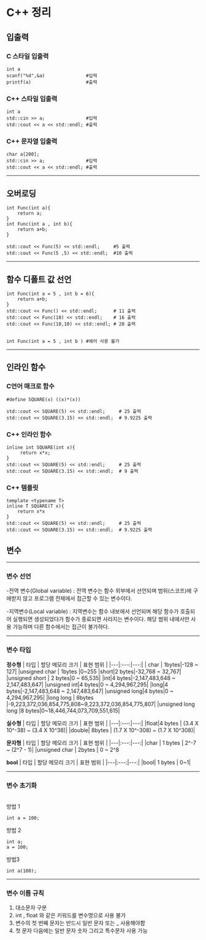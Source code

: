 # C++ 정리 

## 입출력
### C 스타일 입출력 

    int a
    scanf("%d",&a)               #입력
    printf(a)                    #출력

### C++ 스타일 입출력

    int a  
    std::cin >> a;               #입력
    std::cout << a << std::endl; #출력

### C++ 문자열 입출력

    char a[200];
    std::cin >> a;               #입력
    std::cout << a << std::endl; #출력
_____
## 오버로딩 
    
    int Func(int a){
        return a;
    }
    int Func(int a , int b){
        return a+b;
    }

    std::cout << Func(5) << std::endl;     #5 출력
    std::cout << Func(5 ,5) << std::endl;  #10 출력 
______
## 함수 디폴트 값 선언 

    int Func(int a = 5 , int b = 6){
        return a+b;
    }
    std::cout << Func() << std::endl;      # 11 출력 
    std::cout << Func(10) << std::endl;    # 16 출력
    std::cout << Func(10,10) << std::endl; # 20 출력 


    int Func(int a = 5 , int b ) #에러 사용 불가 

_______
## 인라인 함수 
### C언어 매크로 함수

    #define SQUARE(x) ((x)*(x))
    
    std::cout << SQUARE(5) << std::endl;     # 25 출력 
    std::cout << SQUARE(3.15) << std::endl;  # 9.9225 출력
### C++ 인라인 함수 

    inline int SQUARE(int x){
         return x*x;
    }
    std::cout << SQUARE(5) << std::endl;     # 25 출력 
    std::cout << SQUARE(3.15) << std::endl;  # 9 출력 

### C++ 템플릿

    template <typename T>
    inline T SQUARE(T x){
        return x*x
    }
    std::cout << SQUARE(5) << std::endl;     # 25 출력 
    std::cout << SQUARE(3.15) << std::endl;  # 9.9225 출력 


## 변수 


--------

 ### 변수 선언
-전역 변수(Global variable) : 전역 변수는 함수 외부에서 선언되며 범위(스코프)에 구애받지 않고 프로그램 전체에서 접근할 수 있는 변수이다.

-지역변수(Local variable) : 지역변수는 함수 내보에서 선언되며 해당 함수가 호출되어 실행되면 생성되었다가 함수가 종료되면 사라지는 변수이다. 해당 범위 내에서만 사용 가능하며 다른 함수에서는 접근이 불가하다.

-------
### 변수 타입 
**정수형**
| 타입 | 할당 메모리 크기 | 표현 범위 |
|---|:---:|---:|
| char | 1bytes|-128 ~ 127|
|unsigned char | 1bytes |0~255
|short|2 bytes|-32,768 ~ 32,767|
|unsigned short | 2 bytes|0 ~ 65,535|
|int|4 bytes|-2,147,483,648 ~ 2,147,483,647|
|unsigned int|4 bytes|0 ~ 4,294,967,295|
|long|4 bytes|-2,147,483,648 ~ 2,147,483,647|
|unsigned long|4 bytes|0 ~ 4,294,967,295|
|long long | 8bytes |-9,223,372,036,854,775,808~9,223,372,036,854,775,807|
|unsigned long long |8 bytes|0~18,446,744,073,709,551,615|

**실수형**
| 타입 | 할당 메모리 크기 | 표현 범위 |
|---|:---:|---:|
|float|4 bytes | (3.4 X 10^-38) ~ (3.4 X 10^38)|
|double| 8bytes | 	(1.7 X 10^-308) ~ (1.7 X 10^308)|

**문자형**
| 타입 | 할당 메모리 크기 | 표현 범위 |
|---|:---:|---:|
|char | 1 bytes |  2^-7 ~ (2^7 - 1)|
|unsigned char | 2bytes | 0 ~ 2^8

**bool**
| 타입 | 할당 메모리 크기 | 표현 범위 |
|---|:---:|---:|
|bool| 1 bytes | 0~1|

--------

### 변수 초기화
<br>방법 1  

    int a = 100;

방법 2 

    int a;
    a = 100;

방법3 

    int a(100);
--------
### 변수 이름 규칙 
1.   대소문자 구분
2.   int , float 와 같은 키워드를 변수명으로 사용 불가
3.   변수의 첫 번째 문자는 반드시 일반 문자 또는 _ 사용해야함 
4.   첫 문자 다음에는 일반 문자 숫자 그리고 특수문자 사용 가능 
